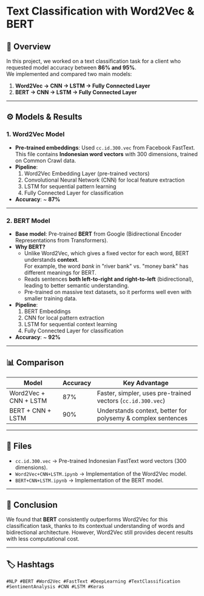 # Text Classification with Word2Vec & BERT

## 📌 Overview
In this project, we worked on a text classification task for a client who requested model accuracy between **86% and 95%**.  
We implemented and compared two main models:

1. **Word2Vec → CNN → LSTM → Fully Connected Layer**  
2. **BERT → CNN → LSTM → Fully Connected Layer**

---

## ⚙ Models & Results

### **1. Word2Vec Model**
- **Pre-trained embeddings**: Used `cc.id.300.vec` from Facebook FastText.  
  This file contains **Indonesian word vectors** with 300 dimensions, trained on Common Crawl data.  
- **Pipeline**:  
  1. Word2Vec Embedding Layer (pre-trained vectors)  
  2. Convolutional Neural Network (CNN) for local feature extraction  
  3. LSTM for sequential pattern learning  
  4. Fully Connected Layer for classification  
- **Accuracy**: ~ **87%**

---

### **2. BERT Model**
- **Base model**: Pre-trained **BERT** from Google (Bidirectional Encoder Representations from Transformers).  
- **Why BERT?**
  - Unlike Word2Vec, which gives a fixed vector for each word, BERT understands **context**.  
    For example, the word *bank* in "river bank" vs. "money bank" has different meanings for BERT.  
  - Reads sentences **both left-to-right and right-to-left** (bidirectional), leading to better semantic understanding.  
  - Pre-trained on massive text datasets, so it performs well even with smaller training data.
- **Pipeline**:  
  1. BERT Embeddings  
  2. CNN for local pattern extraction  
  3. LSTM for sequential context learning  
  4. Fully Connected Layer for classification  
- **Accuracy**: ~ **92%**

---

## 📊 Comparison

| Model | Accuracy | Key Advantage |
|-------|----------|---------------|
| Word2Vec + CNN + LSTM | 87% | Faster, simpler, uses pre-trained vectors (`cc.id.300.vec`) |
| BERT + CNN + LSTM | 90% | Understands context, better for polysemy & complex sentences |

---

## 📂 Files
- `cc.id.300.vec` → Pre-trained Indonesian FastText word vectors (300 dimensions).  
- `Word2Vec+CNN+LSTM.ipynb` → Implementation of the Word2Vec model.  
- `BERT+CNN+LSTM.ipynb` → Implementation of the BERT model.  

---

## 🚀 Conclusion
We found that **BERT** consistently outperforms Word2Vec for this classification task, thanks to its contextual understanding of words and bidirectional architecture. However, Word2Vec still provides decent results with less computational cost.

---

## 🏷 Hashtags
`#NLP #BERT #Word2Vec #FastText #DeepLearning #TextClassification #SentimentAnalysis #CNN #LSTM #Keras`
